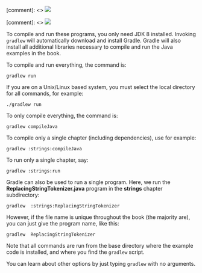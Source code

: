[comment]: <> [![](https://travis-ci.org/BruceEckel/OnJava8-Examples.svg?branch=master)](https://travis-ci.org/BruceEckel/OnJava8-Examples)

[comment]: <> [![](https://ci.appveyor.com/api/projects/status/github/BruceEckel/OnJava8-Examples)](https://ci.appveyor.com/project/BruceEckel/onjava-examples)

To compile and run these programs, you only need JDK 8 installed.
Invoking `gradlew` will automatically download and install Gradle.
Gradle will also install all additional libraries necessary to compile
and run the Java examples in the book.

To compile and run everything, the command is:

`gradlew run`

If you are on a Unix/Linux based system, you must select the local directory for all commands, for example:

`./gradlew run`

To only compile everything, the command is:

`gradlew compileJava`

To compile only a single chapter (including dependencies), use for example:

`gradlew :strings:compileJava`

To run only a single chapter, say:

`gradlew :strings:run`

Gradle can also be used to run a single program. Here, we run the **ReplacingStringTokenizer.java**
program in the **strings** chapter subdirectory:

`gradlew  :strings:ReplacingStringTokenizer`

However, if the file name is unique throughout the book (the majority are), you can just give the
program name, like this:

`gradlew  ReplacingStringTokenizer`

Note that all commands are run from the base directory where the example code is installed, and where you find the
`gradlew` script.

You can learn about other options by just typing `gradlew` with no arguments.
